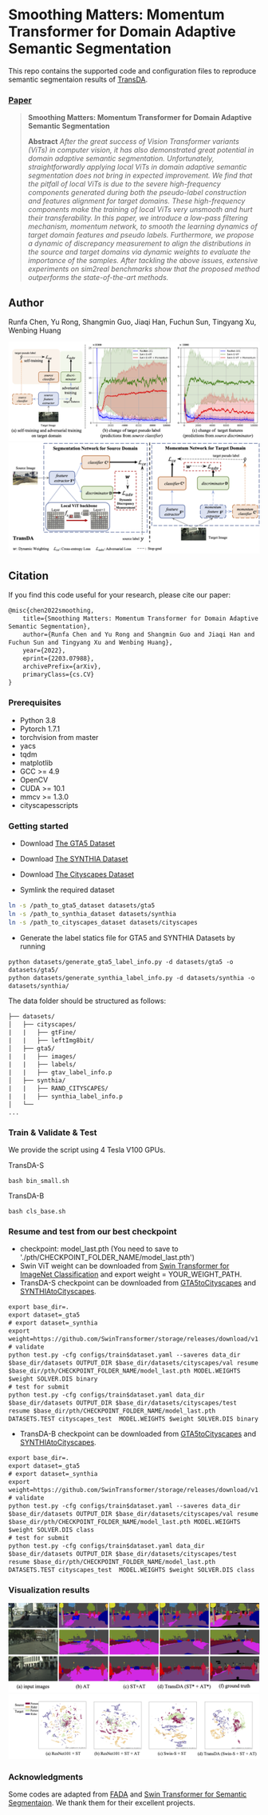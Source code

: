 # Smoothing Matters: Momentum Transformer for Domain Adaptive Semantic Segmentation

This repo contains the supported code and configuration files to reproduce semantic segmentaion results of [TransDA](https://arxiv.org/abs/2203.07988). 

### [Paper](https://arxiv.org/abs/2003.00273) 

> **Smoothing Matters: Momentum Transformer for Domain Adaptive Semantic Segmentation**<br>
>
> **Abstract** *After the great success of Vision Transformer variants (ViTs) in computer vision, it has also demonstrated great potential in domain adaptive semantic segmentation. Unfortunately, straightforwardly applying local ViTs in domain adaptive semantic segmentation does not bring in expected improvement. We find that the pitfall of local ViTs is due to the severe high-frequency components generated during both the pseudo-label construction and features alignment for target domains. These high-frequency components make the training of local ViTs very unsmooth and hurt their transferability. In this paper, we introduce a low-pass filtering mechanism, momentum network, to smooth the learning dynamics of target domain features and pseudo labels. Furthermore, we propose a dynamic of discrepancy measurement to align the distributions in the source and target domains via dynamic weights to evaluate the importance of the samples. After tackling the above issues, extensive experiments on sim2real benchmarks show that the proposed method outperforms the state-of-the-art methods.*

## Author
Runfa Chen, Yu Rong, Shangmin Guo, Jiaqi Han, Fuchun Sun, Tingyang Xu, Wenbing Huang


<div align="center">
  <img src="./figure/train_title.png"  >
</div>

<div align="center">
  <img src="./figure/TransDA.png" >
</div>

## Citation
If you find this code useful for your research, please cite our paper:

```
@misc{chen2022smoothing,
    title={Smoothing Matters: Momentum Transformer for Domain Adaptive Semantic Segmentation},
    author={Runfa Chen and Yu Rong and Shangmin Guo and Jiaqi Han and Fuchun Sun and Tingyang Xu and Wenbing Huang},
    year={2022},
    eprint={2203.07988},
    archivePrefix={arXiv},
    primaryClass={cs.CV}
}
```

### Prerequisites
- Python 3.8
- Pytorch 1.7.1
- torchvision from master
- yacs
- tqdm
- matplotlib
- GCC >= 4.9
- OpenCV
- CUDA >= 10.1
- mmcv >= 1.3.0
- cityscapesscripts


### Getting started

- Download [The GTA5 Dataset]( https://download.visinf.tu-darmstadt.de/data/from_games/ )

- Download [The SYNTHIA Dataset]( http://synthia-dataset.net/download/808/ )

- Download [The Cityscapes Dataset]( https://www.cityscapes-dataset.com/ )

- Symlink the required dataset
```bash
ln -s /path_to_gta5_dataset datasets/gta5
ln -s /path_to_synthia_dataset datasets/synthia
ln -s /path_to_cityscapes_dataset datasets/cityscapes
```

- Generate the label statics file for GTA5 and SYNTHIA Datasets by running 
```
python datasets/generate_gta5_label_info.py -d datasets/gta5 -o datasets/gta5/
python datasets/generate_synthia_label_info.py -d datasets/synthia -o datasets/synthia/
```

The data folder should be structured as follows:
```
├── datasets/
│   ├── cityscapes/     
|   |   ├── gtFine/
|   |   ├── leftImg8bit/
│   ├── gta5/
|   |   ├── images/
|   |   ├── labels/
|   |   ├── gtav_label_info.p
│   ├── synthia/
|   |   ├── RAND_CITYSCAPES/
|   |   ├── synthia_label_info.p
│   └── 			
...
```




### Train & Validate & Test
We provide the script using 4 Tesla V100 GPUs. 

TransDA-S
```
bash bin_small.sh
```
TransDA-B
```
bash cls_base.sh
```

### Resume and test from our best checkpoint

* checkpoint:  model_last.pth (You need to save to './pth/CHECKPOINT_FOLDER_NAME/model_last.pth')
* Swin ViT weight can be downloaded from [Swin Transformer for ImageNet Classification]( https://github.com/microsoft/Swin-Transformer ) and export weight = YOUR_WEIGHT_PATH.
* TransDA-S checkpoint can be downloaded from [GTA5toCityscapes](https://drive.google.com/drive/folders/1kU1AAZpiOIVUiM0z8xc3s0yCYKsLty8I?usp=sharing ) and [SYNTHIAtoCityscapes]( https://drive.google.com/drive/folders/142ioi5tTEATp2bVbapTB1k6Z0asTwPFV?usp=sharing ).
```
export base_dir=.
export dataset=_gta5
# export dataset=_synthia
export weight=https://github.com/SwinTransformer/storage/releases/download/v1.0.0/swin_small_patch4_window7_224.pth
# validate
python test.py -cfg configs/train$dataset.yaml --saveres data_dir $base_dir/datasets OUTPUT_DIR $base_dir/datasets/cityscapes/val resume $base_dir/pth/CHECKPOINT_FOLDER_NAME/model_last.pth MODEL.WEIGHTS $weight SOLVER.DIS binary
# test for submit
python test.py -cfg configs/train$dataset.yaml data_dir $base_dir/datasets OUTPUT_DIR $base_dir/datasets/cityscapes/test resume $base_dir/pth/CHECKPOINT_FOLDER_NAME/model_last.pth  DATASETS.TEST cityscapes_test  MODEL.WEIGHTS $weight SOLVER.DIS binary
```


* TransDA-B checkpoint can be downloaded from [GTA5toCityscapes]( https://drive.google.com/drive/folders/16zLe32ZRU524VCpGGL4-NcGez2fMeS1R?usp=sharing ) and [SYNTHIAtoCityscapes]( https://drive.google.com/drive/folders/1tjqr69Etz-1M8L5Xvdpubbg127Yu32u5?usp=sharing ).
```
export base_dir=.
export dataset=_gta5
# export dataset=_synthia
export weight=https://github.com/SwinTransformer/storage/releases/download/v1.0.0/swin_base_patch4_window7_224_22k.pth
# validate
python test.py -cfg configs/train$dataset.yaml --saveres data_dir $base_dir/datasets OUTPUT_DIR $base_dir/datasets/cityscapes/val resume $base_dir/pth/CHECKPOINT_FOLDER_NAME/model_last.pth MODEL.WEIGHTS $weight SOLVER.DIS class
# test for submit
python test.py -cfg configs/train$dataset.yaml data_dir $base_dir/datasets OUTPUT_DIR $base_dir/datasets/cityscapes/test resume $base_dir/pth/CHECKPOINT_FOLDER_NAME/model_last.pth  DATASETS.TEST cityscapes_test  MODEL.WEIGHTS $weight SOLVER.DIS class
```

### Visualization results

![Visualization](figure/seg3.png)
![UMAP](figure/UMAP.png)

### Acknowledgments
Some codes are adapted from [FADA](https://github.com/JDAI-CV/FADA) and [Swin Transformer for Semantic Segmentaion](https://github.com/SwinTransformer/Swin-Transformer-Semantic-Segmentation). We thank them for their excellent projects.

